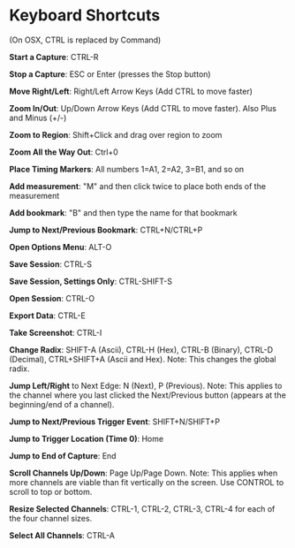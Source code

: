 # Keyboard Shortcuts

\(On OSX, CTRL is replaced by Command\)

**Start a Capture**: CTRL-R

**Stop a Capture**: ESC or Enter \(presses the Stop button\)

**Move Right/Left**: Right/Left Arrow Keys \(Add CTRL to move faster\)

**Zoom In/Out**: Up/Down Arrow Keys \(Add CTRL to move faster\). Also Plus and Minus \(+/-\)

**Zoom to Region**: Shift+Click and drag over region to zoom

**Zoom All the Way Out**: Ctrl+0

**Place Timing Markers**: All numbers 1=A1, 2=A2, 3=B1, and so on

**Add measurement**: "M" and then click twice to place both ends of the measurement

**Add bookmark**: "B" and then type the name for that bookmark

**Jump to Next/Previous Bookmark**: CTRL+N/CTRL+P

**Open Options Menu**: ALT-O

**Save Session**: CTRL-S

**Save Session, Settings Only**: CTRL-SHIFT-S

**Open Session**: CTRL-O

**Export Data**: CTRL-E

**Take Screenshot**: CTRL-I

**Change Radix**: SHIFT-A \(Ascii\), CTRL-H \(Hex\), CTRL-B \(Binary\), CTRL-D \(Decimal\), CTRL+SHIFT+A \(Ascii and Hex\). Note: This changes the global radix.

**Jump Left/Right** to Next Edge: N \(Next\), P \(Previous\). Note: This applies to the channel where you last clicked the Next/Previous button \(appears at the beginning/end of a channel\).

**Jump to Next/Previous Trigger Event**: SHIFT+N/SHIFT+P

**Jump to Trigger Location \(Time 0\)**: Home

**Jump to End of Capture**: End

**Scroll Channels Up/Down**: Page Up/Page Down. Note: This applies when more channels are viable than fit vertically on the screen. Use CONTROL to scroll to top or bottom.

**Resize Selected Channels**: CTRL-1, CTRL-2, CTRL-3, CTRL-4 for each of the four channel sizes.

**Select All Channels**: CTRL-A

